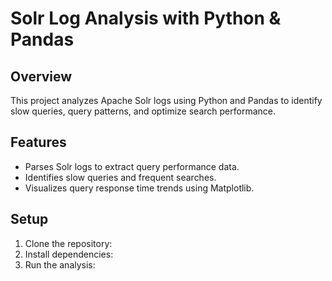 # Solr Log Analysis with Python & Pandas

## Overview
This project analyzes Apache Solr logs using Python and Pandas to identify slow queries, 
query patterns, and optimize search performance.

## Features
- Parses Solr logs to extract query performance data.
- Identifies slow queries and frequent searches.
- Visualizes query response time trends using Matplotlib.

## Setup
1. Clone the repository:
2. Install dependencies:
3. Run the analysis:


